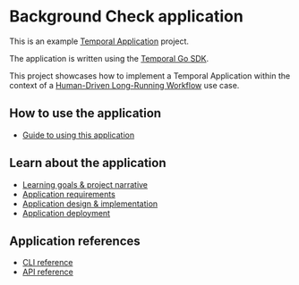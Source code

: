 # Background Check application

This is an example [Temporal Application](https://docs.temporal.io/temporal#temporal-application) project.

The application is written using the [Temporal Go SDK](https://github.com/temporalio/sdk-go).

This project showcases how to implement a Temporal Application within the context of a [Human-Driven Long-Running Workflow](https://docs.temporal.io/learning-paths/background-checks/project-narrative#what-is-a-long-running-human-driven-workflow) use case.

## How to use the application

- [Guide to using this application](https://docs.temporal.io/learning-paths/background-checks/how-to-use)

## Learn about the application

- [Learning goals & project narrative](https://docs.temporal.io/learning-paths/background-checks/project-narrative)
- [Application requirements](https://docs.temporal.io/learning-paths/background-checks/application-requirements)
- [Application design & implementation](https://docs.temporal.io/learning-paths/background-checks/application-design)
- [Application deployment](https://docs.temporal.io/learning-paths/background-checks/application-deployment)

## Application references

- [CLI reference](https://docs.temporal.io/learning-paths/background-checks/cli-reference)
- [API reference](https://docs.temporal.io/learning-paths/background-checks/api-reference)
